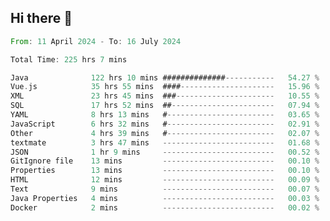 ## Hi there 👋
<!--START_SECTION:waka-->

```rust
From: 11 April 2024 - To: 16 July 2024

Total Time: 225 hrs 7 mins

Java              122 hrs 10 mins ##############-----------   54.27 %
Vue.js            35 hrs 55 mins  ####---------------------   15.96 %
XML               23 hrs 45 mins  ###----------------------   10.55 %
SQL               17 hrs 52 mins  ##-----------------------   07.94 %
YAML              8 hrs 13 mins   #------------------------   03.65 %
JavaScript        6 hrs 32 mins   #------------------------   02.91 %
Other             4 hrs 39 mins   #------------------------   02.07 %
textmate          3 hrs 47 mins   -------------------------   01.68 %
JSON              1 hr 9 mins     -------------------------   00.52 %
GitIgnore file    13 mins         -------------------------   00.10 %
Properties        13 mins         -------------------------   00.10 %
HTML              12 mins         -------------------------   00.09 %
Text              9 mins          -------------------------   00.07 %
Java Properties   4 mins          -------------------------   00.03 %
Docker            2 mins          -------------------------   00.02 %
```

<!--END_SECTION:waka-->
<!--
**lianggeshanhetao/lianggeshanhetao** is a ✨ _special_ ✨ repository because its `README.md` (this file) appears on your GitHub profile.

Here are some ideas to get you started:

- 🔭 I’m currently working on ...
- 🌱 I’m currently learning ...
- 👯 I’m looking to collaborate on ...
- 🤔 I’m looking for help with ...
- 💬 Ask me about ...
- 📫 How to reach me: ...
- 😄 Pronouns: ...
- ⚡ Fun fact: ...
-->
